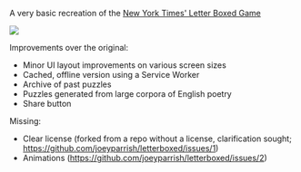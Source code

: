 A very basic recreation of the [New York Times' Letter Boxed Game](https://www.nytimes.com/puzzles/letter-boxed)

![](src/assets/reference.png)

Improvements over the original:
  - Minor UI layout improvements on various screen sizes
  - Cached, offline version using a Service Worker
  - Archive of past puzzles
  - Puzzles generated from large corpora of English poetry
  - Share button

Missing:
  - Clear license (forked from a repo without a license, clarification sought; https://github.com/joeyparrish/letterboxed/issues/1)
  - Animations (https://github.com/joeyparrish/letterboxed/issues/2)
